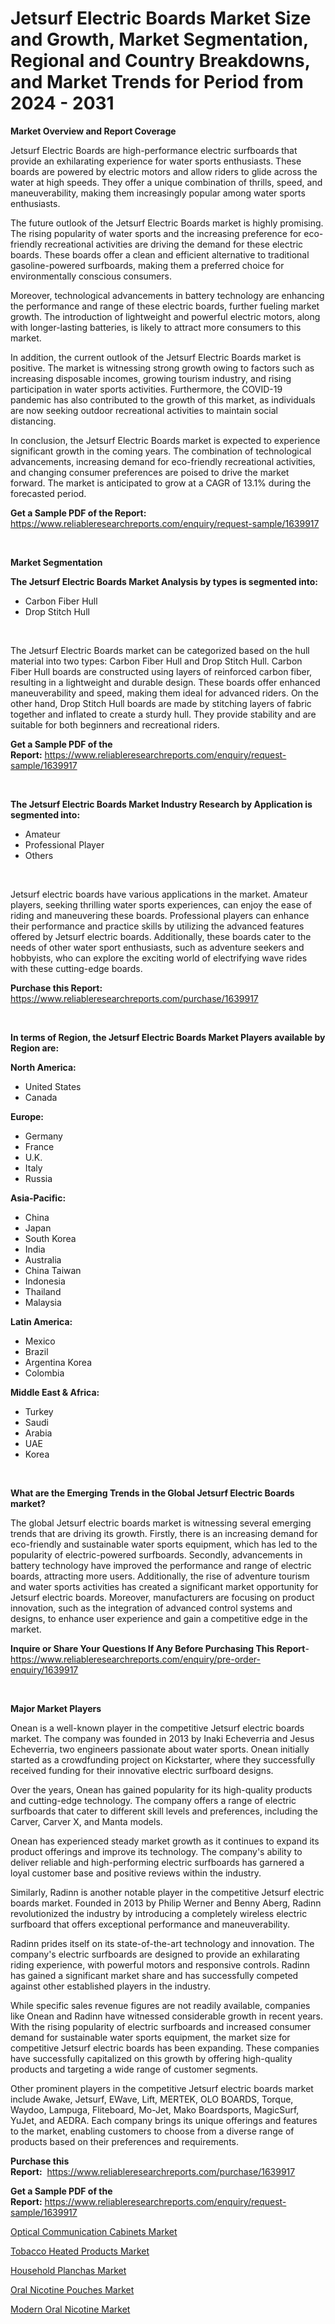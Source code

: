 <p><h1>Jetsurf Electric Boards Market Size and Growth, Market Segmentation, Regional and Country Breakdowns, and Market Trends for Period from 2024 -  2031</h1></p><p><strong>Market Overview and Report Coverage</strong></p>
<p><p>Jetsurf Electric Boards are high-performance electric surfboards that provide an exhilarating experience for water sports enthusiasts. These boards are powered by electric motors and allow riders to glide across the water at high speeds. They offer a unique combination of thrills, speed, and maneuverability, making them increasingly popular among water sports enthusiasts.</p><p>The future outlook of the Jetsurf Electric Boards market is highly promising. The rising popularity of water sports and the increasing preference for eco-friendly recreational activities are driving the demand for these electric boards. These boards offer a clean and efficient alternative to traditional gasoline-powered surfboards, making them a preferred choice for environmentally conscious consumers.</p><p>Moreover, technological advancements in battery technology are enhancing the performance and range of these electric boards, further fueling market growth. The introduction of lightweight and powerful electric motors, along with longer-lasting batteries, is likely to attract more consumers to this market.</p><p>In addition, the current outlook of the Jetsurf Electric Boards market is positive. The market is witnessing strong growth owing to factors such as increasing disposable incomes, growing tourism industry, and rising participation in water sports activities. Furthermore, the COVID-19 pandemic has also contributed to the growth of this market, as individuals are now seeking outdoor recreational activities to maintain social distancing.</p><p>In conclusion, the Jetsurf Electric Boards market is expected to experience significant growth in the coming years. The combination of technological advancements, increasing demand for eco-friendly recreational activities, and changing consumer preferences are poised to drive the market forward. The market is anticipated to grow at a CAGR of 13.1% during the forecasted period.</p></p>
<p><strong>Get a Sample PDF of the Report:</strong> <a href="https://www.reliableresearchreports.com/enquiry/request-sample/1639917">https://www.reliableresearchreports.com/enquiry/request-sample/1639917</a></p>
<p>&nbsp;</p>
<p><strong>Market Segmentation</strong></p>
<p><strong>The Jetsurf Electric Boards Market Analysis by types is segmented into:</strong></p>
<p><ul><li>Carbon Fiber Hull</li><li>Drop Stitch Hull</li></ul></p>
<p>&nbsp;</p>
<p><p>The Jetsurf Electric Boards market can be categorized based on the hull material into two types: Carbon Fiber Hull and Drop Stitch Hull. Carbon Fiber Hull boards are constructed using layers of reinforced carbon fiber, resulting in a lightweight and durable design. These boards offer enhanced maneuverability and speed, making them ideal for advanced riders. On the other hand, Drop Stitch Hull boards are made by stitching layers of fabric together and inflated to create a sturdy hull. They provide stability and are suitable for both beginners and recreational riders.</p></p>
<p><strong>Get a Sample PDF of the Report:</strong>&nbsp;<a href="https://www.reliableresearchreports.com/enquiry/request-sample/1639917">https://www.reliableresearchreports.com/enquiry/request-sample/1639917</a></p>
<p>&nbsp;</p>
<p><strong>The Jetsurf Electric Boards Market Industry Research by Application is segmented into:</strong></p>
<p><ul><li>Amateur</li><li>Professional Player</li><li>Others</li></ul></p>
<p>&nbsp;</p>
<p><p>Jetsurf electric boards have various applications in the market. Amateur players, seeking thrilling water sports experiences, can enjoy the ease of riding and maneuvering these boards. Professional players can enhance their performance and practice skills by utilizing the advanced features offered by Jetsurf electric boards. Additionally, these boards cater to the needs of other water sport enthusiasts, such as adventure seekers and hobbyists, who can explore the exciting world of electrifying wave rides with these cutting-edge boards.</p></p>
<p><strong>Purchase this Report:</strong>&nbsp; <a href="https://www.reliableresearchreports.com/purchase/1639917">https://www.reliableresearchreports.com/purchase/1639917</a></p>
<p>&nbsp;</p>
<p><strong>In terms of Region, the Jetsurf Electric Boards Market Players available by Region are:</strong></p>
<p>
    <p> <strong> North America: </strong>
        <ul>
            <li>United States</li>
            <li>Canada</li>
        </ul>
        </p> 
    <p> <strong> Europe: </strong>
        <ul>
            <li>Germany</li>
            <li>France</li>
            <li>U.K.</li>
            <li>Italy</li>
            <li>Russia</li>
        </ul>
        </p> 
    <p> <strong> Asia-Pacific: </strong>
        <ul>
            <li>China</li>
            <li>Japan</li>
            <li>South Korea</li>
            <li>India</li>
            <li>Australia</li>
            <li>China Taiwan</li>
            <li>Indonesia</li>
            <li>Thailand</li>
            <li>Malaysia</li>
        </ul>
        </p> 
    <p> <strong> Latin America: </strong>
        <ul>
            <li>Mexico</li>
            <li>Brazil</li>
            <li>Argentina Korea</li>
            <li>Colombia</li>
        </ul>
        </p> 
    <p> <strong> Middle East & Africa: </strong>
        <ul>
            <li>Turkey</li>
            <li>Saudi</li>
            <li>Arabia</li>
            <li>UAE</li>
            <li>Korea</li>
        </ul>
    </p>
    </p>
<p>&nbsp;</p>
<p><strong>What are the Emerging Trends in the Global Jetsurf Electric Boards market?</strong></p>
<p><p>The global Jetsurf electric boards market is witnessing several emerging trends that are driving its growth. Firstly, there is an increasing demand for eco-friendly and sustainable water sports equipment, which has led to the popularity of electric-powered surfboards. Secondly, advancements in battery technology have improved the performance and range of electric boards, attracting more users. Additionally, the rise of adventure tourism and water sports activities has created a significant market opportunity for Jetsurf electric boards. Moreover, manufacturers are focusing on product innovation, such as the integration of advanced control systems and designs, to enhance user experience and gain a competitive edge in the market.</p></p>
<p><strong>Inquire or Share Your Questions If Any Before Purchasing This Report</strong>- <a href="https://www.reliableresearchreports.com/enquiry/pre-order-enquiry/1639917">https://www.reliableresearchreports.com/enquiry/pre-order-enquiry/1639917</a></p>
<p>&nbsp;</p>
<p><strong>Major Market Players</strong></p>
<p><p>Onean is a well-known player in the competitive Jetsurf electric boards market. The company was founded in 2013 by Inaki Echeverria and Jesus Echeverria, two engineers passionate about water sports. Onean initially started as a crowdfunding project on Kickstarter, where they successfully received funding for their innovative electric surfboard designs. </p><p>Over the years, Onean has gained popularity for its high-quality products and cutting-edge technology. The company offers a range of electric surfboards that cater to different skill levels and preferences, including the Carver, Carver X, and Manta models.</p><p>Onean has experienced steady market growth as it continues to expand its product offerings and improve its technology. The company's ability to deliver reliable and high-performing electric surfboards has garnered a loyal customer base and positive reviews within the industry. </p><p>Similarly, Radinn is another notable player in the competitive Jetsurf electric boards market. Founded in 2013 by Philip Werner and Benny Aberg, Radinn revolutionized the industry by introducing a completely wireless electric surfboard that offers exceptional performance and maneuverability. </p><p>Radinn prides itself on its state-of-the-art technology and innovation. The company's electric surfboards are designed to provide an exhilarating riding experience, with powerful motors and responsive controls. Radinn has gained a significant market share and has successfully competed against other established players in the industry.</p><p>While specific sales revenue figures are not readily available, companies like Onean and Radinn have witnessed considerable growth in recent years. With the rising popularity of electric surfboards and increased consumer demand for sustainable water sports equipment, the market size for competitive Jetsurf electric boards has been expanding. These companies have successfully capitalized on this growth by offering high-quality products and targeting a wide range of customer segments.</p><p>Other prominent players in the competitive Jetsurf electric boards market include Awake, Jetsurf, EWave, Lift, MERTEK, OLO BOARDS, Torque, Waydoo, Lampuga, Fliteboard, Mo-Jet, Mako Boardsports, MagicSurf, YuJet, and AEDRA. Each company brings its unique offerings and features to the market, enabling customers to choose from a diverse range of products based on their preferences and requirements.</p></p>
<p><strong>Purchase this Report:</strong>&nbsp;&nbsp;<a href="https://www.reliableresearchreports.com/purchase/1639917">https://www.reliableresearchreports.com/purchase/1639917</a></p>
<p></p>
<p><strong>Get a Sample PDF of the Report:</strong>&nbsp;<a href="https://www.reliableresearchreports.com/enquiry/request-sample/1639917">https://www.reliableresearchreports.com/enquiry/request-sample/1639917</a></p>
<p><p><a href="https://github.com/globismark/Market-Research-Report-List-1/blob/main/optical-communication-cabinets-market.md">Optical Communication Cabinets Market</a></p><p><a href="https://github.com/angelajermaine/Market-Research-Report-List-1/blob/main/tobacco-heated-products-market.md">Tobacco Heated Products Market</a></p><p><a href="https://github.com/mauripalmi/Market-Research-Report-List-1/blob/main/household-planchas-market.md">Household Planchas Market</a></p><p><a href="https://github.com/lylyparadise/Market-Research-Report-List-1/blob/main/oral-nicotine-pouches-market.md">Oral Nicotine Pouches Market</a></p><p><a href="https://github.com/bmorecock/Market-Research-Report-List-1/blob/main/modern-oral-nicotine-market.md">Modern Oral Nicotine Market</a></p></p>